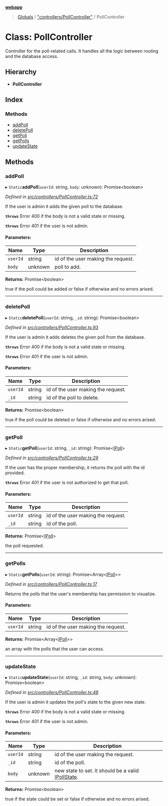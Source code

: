 **[webapp](../README.md)**

> [Globals](../globals.md) / ["controllers/PollController"](../modules/_controllers_pollcontroller_.md) / PollController

# Class: PollController

Controller for the poll-related calls. It handles all the logic between routing and the database access.

## Hierarchy

* **PollController**

## Index

### Methods

* [addPoll](_controllers_pollcontroller_.pollcontroller.md#addpoll)
* [deletePoll](_controllers_pollcontroller_.pollcontroller.md#deletepoll)
* [getPoll](_controllers_pollcontroller_.pollcontroller.md#getpoll)
* [getPolls](_controllers_pollcontroller_.pollcontroller.md#getpolls)
* [updateState](_controllers_pollcontroller_.pollcontroller.md#updatestate)

## Methods

### addPoll

▸ `Static`**addPoll**(`userId`: string, `body`: unknown): Promise<boolean\>

*Defined in [src/controllers/PollController.ts:72](https://github.com/BESTUPC/voting-web-app/blob/08738de/src/controllers/PollController.ts#L72)*

If the user is admin it adds the given poll to the database.

**`throws`** Error 400 if the body is not a valid state or missing.

**`throws`** Error 401 if the user is not admin.

#### Parameters:

Name | Type | Description |
------ | ------ | ------ |
`userId` | string | id of the user making the request. |
`body` | unknown | poll to add. |

**Returns:** Promise<boolean\>

true if the poll could be added or false if otherwise and no errors arised.

___

### deletePoll

▸ `Static`**deletePoll**(`userId`: string, `_id`: string): Promise<boolean\>

*Defined in [src/controllers/PollController.ts:93](https://github.com/BESTUPC/voting-web-app/blob/08738de/src/controllers/PollController.ts#L93)*

If the user is admin it adds deletes the given poll from the database.

**`throws`** Error 400 if the body is not a valid state or missing.

**`throws`** Error 401 if the user is not admin.

#### Parameters:

Name | Type | Description |
------ | ------ | ------ |
`userId` | string | id of the user making the request. |
`_id` | string | id of the poll to delete. |

**Returns:** Promise<boolean\>

true if the poll could be deleted or false if otherwise and no errors arised.

___

### getPoll

▸ `Static`**getPoll**(`userId`: string, `_id`: string): Promise<[IPoll](../interfaces/_interface_ipoll_.ipoll.md)\>

*Defined in [src/controllers/PollController.ts:29](https://github.com/BESTUPC/voting-web-app/blob/08738de/src/controllers/PollController.ts#L29)*

If the user has the proper membership, it returns the poll with the id provided.

**`throws`** Error 401 if the user is not authorized to get that poll.

#### Parameters:

Name | Type | Description |
------ | ------ | ------ |
`userId` | string | id of the user making the request. |
`_id` | string | id of the poll. |

**Returns:** Promise<[IPoll](../interfaces/_interface_ipoll_.ipoll.md)\>

the poll requested.

___

### getPolls

▸ `Static`**getPolls**(`userId`: string): Promise<Array<[IPoll](../interfaces/_interface_ipoll_.ipoll.md)\>\>

*Defined in [src/controllers/PollController.ts:17](https://github.com/BESTUPC/voting-web-app/blob/08738de/src/controllers/PollController.ts#L17)*

Returns the polls that the user's membership has permission to visualize.

#### Parameters:

Name | Type | Description |
------ | ------ | ------ |
`userId` | string | id of the user making the request. |

**Returns:** Promise<Array<[IPoll](../interfaces/_interface_ipoll_.ipoll.md)\>\>

an array with the polls that the user can access.

___

### updateState

▸ `Static`**updateState**(`userId`: string, `_id`: string, `body`: unknown): Promise<boolean\>

*Defined in [src/controllers/PollController.ts:48](https://github.com/BESTUPC/voting-web-app/blob/08738de/src/controllers/PollController.ts#L48)*

If the user is admin it updates the poll's state to the given new state.

**`throws`** Error 400 if the body is not a valid state or missing.

**`throws`** Error 401 if the user is not admin.

#### Parameters:

Name | Type | Description |
------ | ------ | ------ |
`userId` | string | id of the user making the request. |
`_id` | string | id of the poll. |
`body` | unknown | new state to set. It should be a valid [IPollState](../modules/_interface_ipoll_.md#ipollstate). |

**Returns:** Promise<boolean\>

true if the state could be set or false if otherwise and no errors arised.
